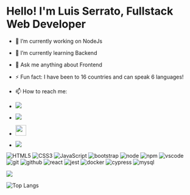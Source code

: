 
# Hello! I'm Luis Serrato, Fullstack Web Developer

- 🔭 I’m currently working on NodeJs
- 🌱 I’m currently learning Backend
- 💬 Ask me anything about Frontend
- ⚡ Fun fact: I have been to 16 countries and can speak 6 languages!

- 📫 How to reach me:
- <a href="https://www.instagram.com/l.serrato/"><img src="https://img.shields.io/badge/instagram%20-DD2476?style=for-the-badge&logo=instagram&logoColor=white"/></a>
- <a href="https://www.facebook.com/lvdovvicvs.rex/"><img src="https://img.shields.io/badge/facebook%20-344E86?style=for-the-badge&logo=facebook&logoColor=white"/></a>
- <a href="https://www.linkedin.com/in/luisserrato007/"><img height="28px" src="https://img.shields.io/badge/linkedin-8E2DE2?style=for-the-badge&logo=linkedin&logoColor=white"/></a>
- <a href="https://wa.me/5532999790213"><img src="https://img.shields.io/badge/whatsapp%20-25d366?style=for-the-badge&logo=whatsapp&logoColor=white"/></a>

![HTML5](https://img.shields.io/badge/html%205-grey?style=for-the-badge&logo=html5&logoColor=white&labelColor=8E2DE2)
![CSS3](https://img.shields.io/badge/css%203-grey?style=for-the-badge&logo=css3&logoColor=white&labelColor=8E2DE2)
![JavaScript](https://img.shields.io/badge/-JavaScript-grey?style=for-the-badge&logo=javascript&logoColor=white&labelColor=8E2DE2)
![bootstrap](https://img.shields.io/badge/-bootstrap-grey?style=for-the-badge&logo=bootstrap&logoColor=white&labelColor=8E2DE2)
![node](https://img.shields.io/badge/-node-grey?style=for-the-badge&logo=node.js&logoColor=white&labelColor=8E2DE2)
![npm](https://img.shields.io/badge/-npm-grey?style=for-the-badge&logo=npm&logoColor=white&labelColor=8E2DE2)
![vscode](https://img.shields.io/badge/-vscode-grey?style=for-the-badge&logo=vscode&logoColor=white&labelColor=8E2DE2)
<br>
![git](https://img.shields.io/badge/-git-grey?style=for-the-badge&logo=git&logoColor=white&labelColor=8E2DE2)
![github](https://img.shields.io/badge/-github-grey?style=for-the-badge&logo=github&logoColor=white&labelColor=8E2DE2)
![react](https://img.shields.io/badge/-react-grey?style=for-the-badge&logo=react&logoColor=white&labelColor=8E2DE2)
![jest](https://img.shields.io/badge/-jest-grey?style=for-the-badge&logo=jest&logoColor=white&labelColor=8E2DE2)
![docker](https://img.shields.io/badge/-docker-grey?style=for-the-badge&logo=docker&logoColor=white&labelColor=8E2DE2)
![cypress](https://img.shields.io/badge/-cypress-grey?style=for-the-badge&logo=cypress&logoColor=white&labelColor=8E2DE2)
![mysql](https://img.shields.io/badge/-mysql-grey?style=for-the-badge&logo=mysql&logoColor=white&labelColor=8E2DE2)

<img src="https://github-readme-stats.vercel.app/api?username=l-serrato&show_icons=true&theme=radical&title_color=8E2DE2&text_color=fff&icon_color=8E2DE2">

![Top Langs](https://github-readme-stats.vercel.app/api/top-langs/?username=l-serrato&theme=radical&title_color=8E2DE2&text_color=fff)

</p>
